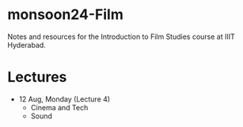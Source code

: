 # monsoon24-Film
Notes and resources for the Introduction to Film Studies course at IIIT Hyderabad.

# Lectures
- 12 Aug, Monday (Lecture 4)
    - Cinema and Tech
    - Sound